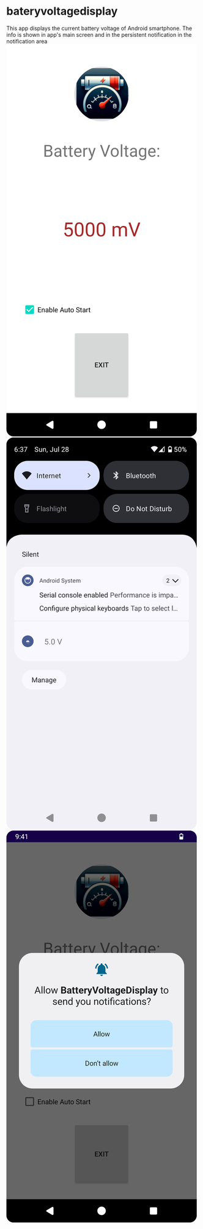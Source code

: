 # bateryvoltagedisplay
This app displays the current battery voltage of Android smartphone. The info is shown in app's main screen and in the persistent notification in the notification area
![android battery voltage display](https://raw.githubusercontent.com/Eb43/bateryvoltagedisplay/main/Main%20screen%20of%20battery%20voltage.png)
![android battery voltage display](https://raw.githubusercontent.com/Eb43/bateryvoltagedisplay/main/Notification%20with%20battery%20voltage.png)
![android battery voltage display](https://raw.githubusercontent.com/Eb43/bateryvoltagedisplay/main/request%20for%20displaying%20voltage%20in%20Android%20notification%20area.png)

